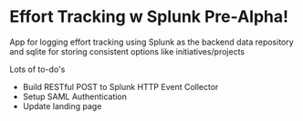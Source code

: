 # Effort Tracking w Splunk Pre-Alpha!
App for logging effort tracking using Splunk as the backend data repository and sqlite for storing consistent options like initiatives/projects

Lots of to-do's
* Build RESTful POST to Splunk HTTP Event Collector
* Setup SAML Authentication
* Update landing page
